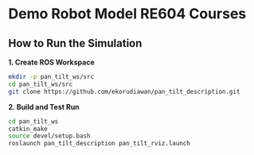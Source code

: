 # Demo Robot Model RE604 Courses

## How to Run the Simulation

**1. Create ROS Workspace**

```bash
mkdir -p pan_tilt_ws/src
cd pan_tilt_ws/src
git clone https://github.com/ekorudiawan/pan_tilt_description.git
```

**2. Build and Test Run**

```bash
cd pan_tilt_ws
catkin_make
source devel/setup.bash
roslaunch pan_tilt_description pan_tilt_rviz.launch
```